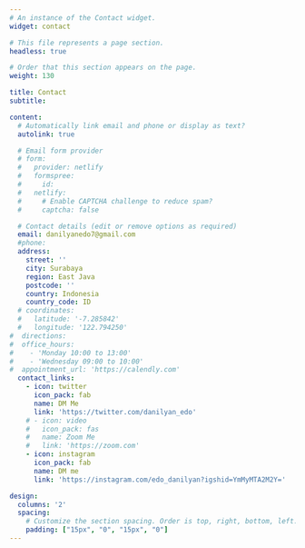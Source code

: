 ```yaml
---
# An instance of the Contact widget.
widget: contact

# This file represents a page section.
headless: true

# Order that this section appears on the page.
weight: 130

title: Contact
subtitle:

content:
  # Automatically link email and phone or display as text?
  autolink: true

  # Email form provider
  # form:
  #   provider: netlify
  #   formspree:
  #     id:
  #   netlify:
  #     # Enable CAPTCHA challenge to reduce spam?
  #     captcha: false

  # Contact details (edit or remove options as required)
  email: danilyanedo7@gmail.com
  #phone: 
  address:
    street: ''
    city: Surabaya
    region: East Java
    postcode: ''
    country: Indonesia
    country_code: ID
  # coordinates:
  #   latitude: '-7.285842'
  #   longitude: '122.794250'
#  directions: 
#  office_hours:
#    - 'Monday 10:00 to 13:00'
#    - 'Wednesday 09:00 to 10:00'
#  appointment_url: 'https://calendly.com'
  contact_links:
    - icon: twitter
      icon_pack: fab
      name: DM Me
      link: 'https://twitter.com/danilyan_edo'
    # - icon: video
    #   icon_pack: fas
    #   name: Zoom Me
    #   link: 'https://zoom.com'
    - icon: instagram
      icon_pack: fab
      name: DM me
      link: 'https://instagram.com/edo_danilyan?igshid=YmMyMTA2M2Y='

design:
  columns: '2'
  spacing:
    # Customize the section spacing. Order is top, right, bottom, left.
    padding: ["15px", "0", "15px", "0"]
---
```


